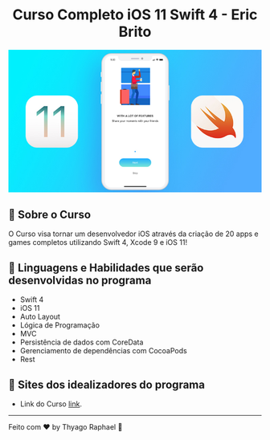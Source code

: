 <h1 align="center">
    Curso Completo iOS 11 Swift 4 - Eric Brito
</h1

<div align="center">
    <img alt="Curso iOS 11 Swift 4" title="Curso iOS 11 Swift 4" src="./images/logo.jpg" /> 
</div>

<br>

## 🔖  Sobre o Curso

O Curso visa tornar um desenvolvedor iOS através da criação de 20 apps e games completos utilizando Swift 4, Xcode 9 e iOS 11!
<br>

## 🚀 Linguagens e Habilidades que serão desenvolvidas no programa

- Swift 4
- iOS 11
- Auto Layout
- Lógica de Programação
- MVC
- Persistência de dados com CoreData
- Gerenciamento de dependências com CocoaPods
- Rest

## 🔖 Sites dos idealizadores do programa

- Link do Curso [link](https://www.udemy.com/course/curso-completo-de-desenvolvimento-ios11swift4/).

---

Feito com ♥  by Thyago Raphael :wave:
